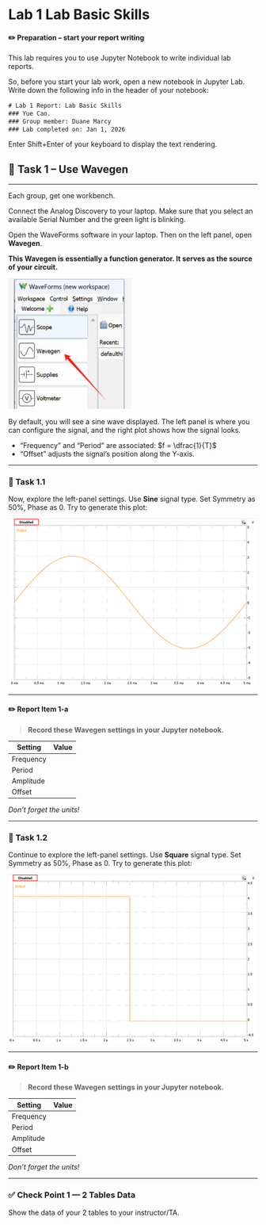 # Lab 1 Lab Basic Skills


#### :pencil2:  Preparation – start your report writing

This lab requires you to use Jupyter Notebook to write individual lab reports.  

So, before you start your lab work, open a new notebook in Jupyter Lab. Write down the following info in the header of your notebook:

```
# Lab 1 Report: Lab Basic Skills  
### Yue Cao.
### Group member: Duane Marcy
### Lab completed on: Jan 1, 2026
```
Enter Shift+Enter of your keyboard to display the text rendering.


## :dart: Task 1 – Use Wavegen
---

Each group, get one workbench. 

Connect the Analog Discovery to your laptop. Make sure that you select an available Serial Number and the green light is blinking.  

Open the WaveForms software in your laptop. Then on the left panel, open **Wavegen**. 

**This Wavegen is essentially a function generator. It serves as the source of your circuit.**

<img src="Pic/wavegenGUI.png" width="250"> 

By default, you will see a sine wave displayed. The left panel is where you can configure the signal, and the right plot shows how the signal looks.  

- “Frequency” and “Period” are associated:  $f = \dfrac{1}{T}$  
- “Offset” adjusts the signal’s position along the Y-axis.  

---

### 📌 Task 1.1
Now, explore the left-panel settings. Use  **Sine** signal type. Set Symmetry as 50%, Phase as 0. Try to generate this plot:  

<img src="Pic/wavegen1.png" width="600"> 

---

#### :pencil2:  Report Item 1-a
> **Record these Wavegen settings in your Jupyter notebook.**  

| Setting   | Value |
| --------- | ----- |
| Frequency |       |
| Period  |       |
| Amplitude |       |
| Offset    |       |

*Don’t forget the units!*  

----------

### 📌 Task 1.2

Continue to explore the left-panel settings. Use  **Square** signal type. Set Symmetry as 50%, Phase as 0. Try to generate this plot: 

<img src="Pic/wavegen2.png" width="600"> 

---

#### :pencil2:  Report Item 1-b
> **Record these Wavegen settings in your Jupyter notebook.**  

| Setting   | Value |
| --------- | ----- |
| Frequency |       |
| Period  |       |
| Amplitude |       |
| Offset    |       |

*Don’t forget the units!*  



---------

### ✅ Check Point 1 — 2 Tables Data


Show the data of your 2 tables to your instructor/TA.



